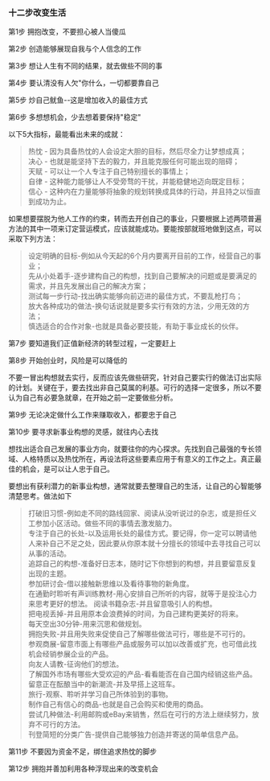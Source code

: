 
### 十二步改变生活
第1步 拥抱改变，不要担心被人当傻瓜  

第2步 创造能够展现自我与个人信念的工作  

第3步 想让人生有不同的结果，就去做些不同的事  

第4步 要认清没有人欠"你什么，一切都要靠自己  

第5步 炒自己鱿鱼--这是增加收入的最佳方式  

第6步 多想想机会，少去想着要保持"稳定"  

以下5大指标，最能看出未来的成就：  

> 热忱 - 因为具备热忱的人会设定大胆的目标，然后尽全力让梦想成真；  
> 决心 - 也就是能坚持下去的毅力，并且能克服任何可能出现的阻碍；  
> 天赋 - 可以让一个人专注于自己特别擅长的事情上；  
> 自律 - 这种能力能够让人不受旁骛的干扰，并能稳健地迈向既定目标；  
> 信心 - 这种内在力量能够将抽象的规划转换成具体的行动，并且持之以恒直到成功为止。  

如果想要摆脱为他人工作的约束，转而去开创自己的事业，只要根据上述两项普遍方法的其中一项来订定营运模式，应该就能成功。要能按部就班地做到这点，可以采取下列方法：  

> 设定明确的目标-例如从今天起的6个月内要离开目前的工作，经营自己的事业；  
> 先从小处着手-逐步建构自己的构想，找到自己要解决的问题或是要满足的需求，并且先发展出自己的解决方案；  
> 测试每一步行动-找出确实能够向前迈进的最佳方式，不要乱枪打鸟；  
> 放大各种成功的做法-换句话说就是要多实行有效的方法，少用无效的方法；  
> 慎选适合的合作对象-也就是具备必要技能，有助于事业成长的伙伴。  

第7步 要知道我们正值新经济的转型过程，一定要赶上  

第8步 开始创业时，风险是可以降低的  

不要一冒出构想就去实行，反而应该先做些研究，针对自己要实行的做法订出实际的计划。关键在于，要去找出非自己莫属的利基。可行的选择一定很多，所以不要认为自己有必要急就章，在开始之前一定要做些分析。  

第9步 无论决定做什么工作来赚取收入，都要忠于自己  

第10步 要寻求新事业构想的灵感，就往内心去找  

想找出适合自己发展的事业方向，就要往你的内心探求。先找到自己最强的专长领域、人格特质以及热忱所在，再设法将这些要素应用于有意义的工作之上。真正最佳的机会，是可以让人忠于自己。  

要想出有获利潜力的新事业构想，通常就要去整理自己的生活，让自己的心智能够清楚思考。做法如下  

> 打破旧习惯-例如走不同的路线回家、阅读从没听说过的杂志，或是担任义工参加小区活动。做些不同的事情去激发脑力。  
> 专注于自己的长处-以及运用长处的最佳方式。要记得，你一定可以聘请他人来补自己不足之处，因此要从你原本就十分擅长的领域中去寻找自己可以从事的活动。  
> 追踪自己的构想-准备好日志本，随时记下你想到的构想，并且要留意反复出现的主题。  
> 参加研讨会-借以接触新思维以及看待事物的新角度。  
> 在通勤时聆听有声训练教材-用心安排自己所听的内容，就等于是投注心力来思考更好的想法。
> 阅读书籍杂志-并且留意吸引人的构想。  
> 把电视丢掉-并且用原本会浪费掉的时间，为自己建构更美好的将来。  
> 每天空出30分钟-用来沉思和做规划。  
> 拥抱失败-并且用失败来促使自己了解哪些做法可行，哪些是不可行的。  
> 参观商展-留意市面上有哪些产品或服务可以加以改善或扩充，也可借此找机会经销参展企业的产品。  
> 向友人请教-征询他们的想法。  
> 了解国外市场有哪些大受欢迎的产品-看看能否在自己国内经销这些产品。  
> 留意正在酝酿当中的新潮流-并及早搭上这班车。  
> 旅行-观察、聆听并学习自己所体验到的事物。  
> 制作自己有信心的商品-也就是自己会购买和使用的商品。  
> 尝试几种做法-利用邮购或eBay来销售，然后在可行的方法上继续努力，放弃不可行的方法。  
> 刊登简短的分类广告-提供自己能够独力创造并寄送的简单信息产品。  

第11步 不要因为资金不足，绑住追求热忱的脚步  

第12步 拥抱并善加利用各种浮现出来的改变机会  
